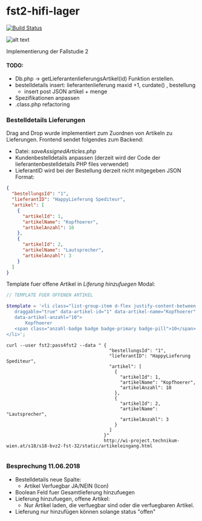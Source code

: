 # fst2-hifi-lager

[![Build Status](https://travis-ci.org/TheAppField/fst2-hifi-lager.svg?branch=master)](https://travis-ci.org/TheAppField/fst2-hifi-lager)

![alt text](https://github.com/TheAppField/fst2-hifi-lager/raw/master/static/assets/img//icon_2.png)

Implementierung der Fallstudie 2

#### TODO:
- Db.php -> getLieferantenlieferungsArtikel(id) Funktion erstellen.
- bestelldetails insert: lieferantenlieferung maxid +1, curdate() , bestellung
     - insert post JSON artikel + menge
- Spezifikationen anpassen
- .class.php refactoring


### Bestelldetails Lieferungen
Drag and Drop wurde implementiert zum Zuordnen von Artikeln zu  Lieferungen.
Frontend sendet folgendes zum Backend:

- Datei: *saveAssignedArticles.php*
- Kundenbestelldetails anpassen (derzeit wird der Code der lieferantenbestelldetails PHP files verwendet)
- LieferantID wird bei der Bestellung derzeit nicht mitgegeben
JSON Format:
```json
{
  "bestellungsId": "1",
  "lieferantID": "HappyLieferung Spediteur",
  "artikel": [
    {
      "artikelId": 1,
      "artikelName": "Kopfhoerer",
      "artikelAnzahl": 10
    },
    {
      "artikelId": 2,
      "artikelName": "Lautsprecher",
      "artikelAnzahl": 3
    }
  ]
}
```  
 
 Template fuer offene Artikel in *Liferung hinzufuegen* Modal:
 ```php
// TEMPLATE FUER OFFENEN ARTIKEL

$template = '<li class="list-group-item d-flex justify-content-between align-items-center"
    draggable="true" data-artikel-id="1" data-artikel-name="Kopfhoerer"
    data-artikel-anzahl="10">
        Kopfhoerer
    <span class="anzahl-badge badge badge-primary badge-pill">10</span>
</li>';
```

```
curl --user fst2:pass4fst2 --data " {
                                      "bestellungsId": "1",
                                      "lieferantID": "HappyLieferung Spediteur",
                                      "artikel": [
                                        {
                                          "artikelId": 1,
                                          "artikelName": "Kopfhoerer",
                                          "artikelAnzahl": 10
                                        },
                                        {
                                          "artikelId": 2,
                                          "artikelName": "Lautsprecher",
                                          "artikelAnzahl": 3
                                        }
                                      ]
                                    }" 
                                    http://wi-project.technikum-wien.at/s18/s18-bvz2-fst-32/static/artikeleingang.html
                              
```

### Besprechung 11.06.2018
- Bestelldetails neue Spalte: 
    - Artikel Verfuegbar JA/NEIN (Icon)
- Boolean Feld fuer Gesamtlieferung hinzufuegen    
- Lieferung hinzufuegen, offene Artikel:
    - Nur Artikel laden, die verfuegbar sind oder die verfuegbaren Artikel.
- Lieferung nur hinzufügen können solange status "offen"
